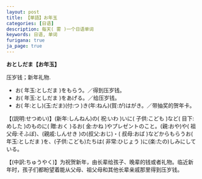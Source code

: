 ```yaml
---
layout: post
title: 【単語】お年玉
categories: [日语]
description: 每天( 雾 )一个日语单词
keywords: 日语, 单词
furigana: true
ja_page: true
---
```


**おとしだま【お年玉】**

压岁钱；新年礼物.
-	お( 年玉:としだま )をもらう。／得到压岁钱。
-	お( 年玉:としだま )をあげる。／给压岁钱。
-	お( 年:とし)(玉:だま)(付:つ )き(年:ねん)(賀:が)はがき。／带抽奖的贺年卡。

【(説明:せつめい)】(新年:しんねん)の( 祝:いわ )いに( 子供:こども )など( 目下:めした )のものに( 贈:おく )るお( 金:かね )やプレゼントのこと。(親:おや)や( 祖父母:そふぼ)、(親戚:しんせき )の(叔父:おじ)・( 叔母:おば )などからもらうお( 年玉:としだま )を、(子供:こども)たちは( 非常:ひじょう )に(楽:たの)しみにしている。

【(中訳:ちゅうやく)】为祝贺新年，由长辈给孩子、晚辈的钱或者礼物。临近新年时，孩子们都盼望着能从父母、祖父母和其他长辈亲戚那里得到压岁钱。
